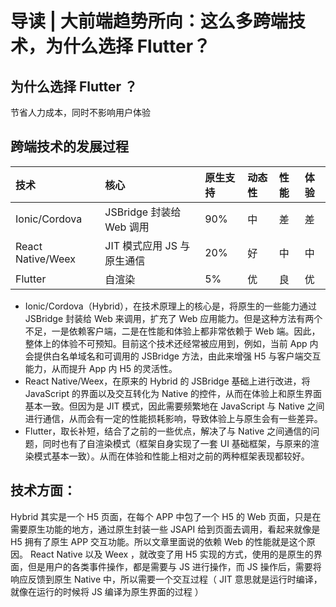 # 导读 | 大前端趋势所向：这么多跨端技术，为什么选择 Flutter？



## 为什么选择 Flutter ？
节省人力成本，同时不影响用户体验


## 跨端技术的发展过程
<table>
<thead>
<tr>
<th align="left"><strong>技术</strong></th>
<th align="left"><strong>核心</strong></th>
<th align="left"><strong>原生支持</strong></th>
<th align="left"><strong>动态性</strong></th>
<th align="left"><strong>性能</strong></th>
<th align="left"><strong>体验</strong></th>
</tr>
</thead>
<tbody>
<tr>
<td align="left">Ionic/Cordova</td>
<td align="left">JSBridge 封装给 Web 调用</td>
<td align="left">90%</td>
<td align="left">中</td>
<td align="left">差</td>
<td align="left">差</td>
</tr>
<tr>
<td align="left">React Native/Weex</td>
<td align="left">JIT 模式应用 JS 与原生通信</td>
<td align="left">20%</td>
<td align="left">好</td>
<td align="left">中</td>
<td align="left">中</td>
</tr>
<tr>
<td align="left">Flutter</td>
<td align="left">自渲染</td>
<td align="left">5%</td>
<td align="left">优</td>
<td align="left">良</td>
<td align="left">优</td>
</tr>
</tbody>
</table>

<ul>
<li>Ionic/Cordova（Hybrid），在技术原理上的核心是，将原生的一些能力通过 JSBridge 封装给 Web 来调用，扩充了 Web 应用能力。但是这种方法有两个不足，一是依赖客户端，二是在性能和体验上都非常依赖于 Web 端。因此，整体上的体验不可预知。目前这个技术还经常被应用到，例如，当前 App 内会提供白名单域名和可调用的 JSBridge 方法，由此来增强 H5 与客户端交互能力，从而提升 App 内 H5 的灵活性。</li>
<li>React Native/Weex，在原来的 Hybrid 的 JSBridge 基础上进行改进，将 JavaScript 的界面以及交互转化为 Native 的控件，从而在体验上和原生界面基本一致。但因为是 JIT 模式，因此需要频繁地在 JavaScript 与 Native 之间进行通信，从而会有一定的性能损耗影响，导致体验上与原生会有一些差异。</li>
<li>Flutter，取长补短，结合了之前的一些优点，解决了与 Native 之间通信的问题，同时也有了自渲染模式（框架自身实现了一套 UI 基础框架，与原来的渲染模式基本一致）。从而在体验和性能上相对之前的两种框架表现都较好。
</ul>

## 技术方面：
Hybrid 其实是一个 H5 页面，在每个 APP 中包了一个 H5 的 Web 页面，只是在需要原生功能的地方，通过原生封装一些 JSAPI 给到页面去调用，看起来就像是 H5 拥有了原生 APP 交互功能。所以文章里面说的依赖 Web 的性能就是这个原因。 React Native 以及 Weex ，就改变了用 H5 实现的方式，使用的是原生的界面，但是用户的各类事件操作，都是需要与 JS 进行操作，而 JS 操作后，需要将响应反馈到原生 Native 中，所以需要一个交互过程（ JIT 意思就是运行时编译，就像在运行的时候将 JS 编译为原生界面的过程 ）